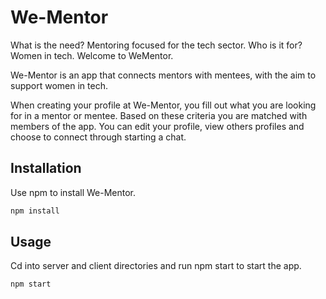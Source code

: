 # We-Mentor

What is the need? Mentoring focused for the tech sector. Who is it for? Women in tech. Welcome to WeMentor.

We-Mentor is an app that connects mentors with mentees, with the aim to support women in tech.

When creating your profile at We-Mentor, you fill out what you are looking for in a mentor or mentee. Based on these criteria you are matched with members of the app. You can edit your profile, view others profiles and choose to connect through starting a chat.

## Installation

Use npm to install We-Mentor.

```bash
npm install
```

## Usage

Cd into server and client directories and run npm start to start the app.

```bash
npm start
```
